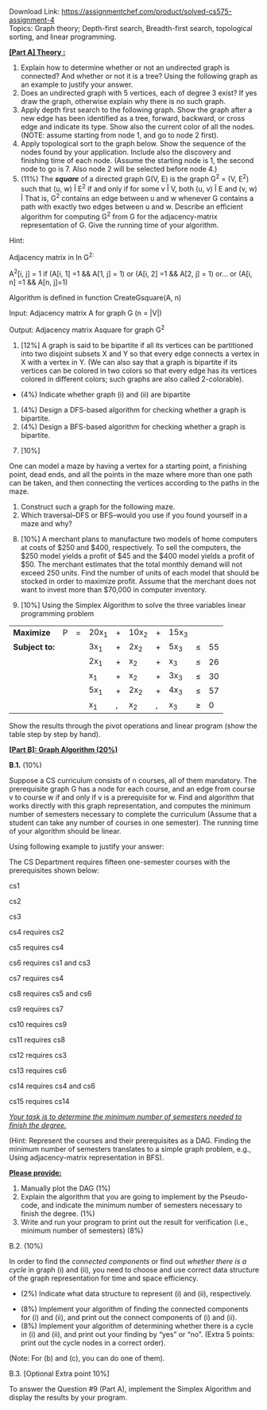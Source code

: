 Download Link: https://assignmentchef.com/product/solved-cs575-assignment-4
<br>
Topics: Graph theory; Depth-first search, Breadth-first search, topological sorting, and linear programming.

<strong><u>[Part A] Theory : </u></strong>

<ol>

 <li>Explain how to determine whether or not an undirected graph is connected? And whether or not it is a tree? Using the following graph as an example to justify your answer.</li>

 <li> Does an undirected graph with 5 vertices, each of degree 3 exist? If yes draw the graph, otherwise explain why there is no such graph.</li>

 <li>Apply depth first search to the following graph. Show the graph after a new edge has been identified as a tree, forward, backward, or cross edge and indicate its type. Show also the current color of all the nodes. (NOTE: assume starting from node 1, and go to node 2 first).</li>

 <li> Apply topological sort to the graph below. Show the sequence of the nodes found by your application. Include also the discovery and finishing time of each node.  (Assume the starting node is 1, the second node to go is 7.  Also node 2 will be selected before node 4.)</li>

 <li>(11%) The <strong><em>square</em></strong> of a directed graph G(V, E) is the graph G<sup>2</sup> = (V, E<sup>2</sup>) such that (u, w) Î E<sup>2</sup> if and only if for some v Î V, both (u, v) Î E and (v, w) Î That is, G<sup>2</sup> contains an edge between u and w whenever G contains a path with exactly two edges between u and w. Describe an efficient algorithm for computing G<sup>2</sup> from G for the adjacency-matrix representation of G. Give the running time of your algorithm.</li>

</ol>




Hint:

Adjacency matrix in In G<sup>2:</sup>

A<sup>2</sup>[i, j] = 1 if (A[i, 1] =1 &amp;&amp; A[1, j] = 1) or (A[i, 2] =1 &amp;&amp; A[2, j] = 1) or… or (A[i, n] =1 &amp;&amp; A[n, j]=1)




Algorithm is defined in function CreateGsquare(A, n)

Input: Adjacency matrix A for graph G  (n = |V|)

Output: Adjacency matrix Asquare for graph G<sup>2</sup>










<ol>

 <li>[12%] A graph is said to be bipartite if all its vertices can be partitioned into two disjoint subsets X and Y so that every edge connects a vertex in X with a vertex in Y. (We can also say that a graph is bipartite if its vertices can be colored in two colors so that every edge has its vertices colored in different colors; such graphs are also called 2-colorable).</li>

</ol>




<ul>

 <li>(4%) Indicate whether graph (i) and (ii) are bipartite</li>

</ul>










<ol>

 <li>(4%) Design a DFS-based algorithm for checking whether a graph is bipartite.</li>

 <li>(4%) Design a BFS-based algorithm for checking whether a graph is bipartite.</li>

</ol>













<ol start="7">

 <li>[10%]</li>

</ol>




One can model a maze by having a vertex for a starting point, a finishing point, dead ends, and all the points in the maze where more than one path can be taken, and then connecting the vertices according to the paths in the maze.

<ol>

 <li>Construct such a graph for the following maze.</li>

 <li>Which traversal–DFS or BFS–would you use if you found yourself in a maze and why?</li>

</ol>










<ol start="8">

 <li>[10%] A merchant plans to manufacture two models of home computers at costs of $250 and $400, respectively. To sell the computers, the $250 model yields a profit of $45 and the $400 model yields a profit of $50. The merchant estimates that the total monthly demand will not exceed 250 units. Find the number of units of each model that should be stocked in order to maximize profit. Assume that the merchant does not want to invest more than $70,000 in computer inventory.</li>

</ol>







<ol start="9">

 <li>[10%] Using the Simplex Algorithm to solve the three variables linear programming problem</li>

</ol>

<table>

 <tbody>

  <tr>

   <td><strong>Maximize</strong></td>

   <td>P</td>

   <td>=</td>

   <td>20x<sub>1</sub></td>

   <td>+</td>

   <td>10x<sub>2</sub></td>

   <td>+</td>

   <td>15x<sub>3</sub></td>

   <td> </td>

   <td> </td>

  </tr>

  <tr>

   <td><strong>Subject to: </strong></td>

   <td> </td>

   <td> </td>

   <td>3x<sub>1</sub></td>

   <td>+</td>

   <td>2x<sub>2</sub></td>

   <td>+</td>

   <td>5x<sub>3</sub></td>

   <td>≤</td>

   <td>55</td>

  </tr>

  <tr>

   <td> </td>

   <td> </td>

   <td> </td>

   <td>2x<sub>1</sub></td>

   <td>+</td>

   <td>x<sub>2</sub></td>

   <td>+</td>

   <td>x<sub>3</sub></td>

   <td>≤</td>

   <td>26</td>

  </tr>

  <tr>

   <td> </td>

   <td> </td>

   <td> </td>

   <td>x<sub>1</sub></td>

   <td>+</td>

   <td>x<sub>2</sub></td>

   <td>+</td>

   <td>3x<sub>3</sub></td>

   <td>≤</td>

   <td>30</td>

  </tr>

  <tr>

   <td> </td>

   <td> </td>

   <td> </td>

   <td>5x<sub>1</sub></td>

   <td>+</td>

   <td>2x<sub>2</sub></td>

   <td>+</td>

   <td>4x<sub>3</sub></td>

   <td>≤</td>

   <td>57</td>

  </tr>

  <tr>

   <td> </td>

   <td> </td>

   <td> </td>

   <td>x<sub>1</sub></td>

   <td>,</td>

   <td>x<sub>2</sub></td>

   <td>,</td>

   <td>x<sub>3</sub></td>

   <td>≥</td>

   <td>0</td>

  </tr>

 </tbody>

</table>







Show the results through the pivot operations and linear program (show the table step by step by hand).







<strong><u>[Part B]: Graph Algorithm (20%)</u></strong>




<strong>B.1.</strong> (10%)

Suppose a CS curriculum consists of n courses, all of them mandatory. The prerequisite graph G has a node for each course, and an edge from course v to course w if and only if v is a prerequisite for w. Find and algorithm that works directly with this graph representation, and computes the minimum number of semesters necessary to complete the curriculum (Assume that a student can take any number of courses in one semester). The running time of your algorithm should be linear.




Using following example to justify your answer:

The CS Department requires fifteen one-semester courses with the prerequisites shown below:




cs1

cs2

cs3

cs4 requires cs2

cs5 requires cs4

cs6 requires cs1 and cs3

cs7 requires cs4

cs8 requires cs5 and cs6

cs9 requires cs7

cs10 requires cs9

cs11 requires cs8

cs12 requires cs3

cs13 requires cs6

cs14 requires cs4 and cs6

cs15 requires cs14




<em><u>Your task is to determine the minimum number of semesters needed to finish the degree. </u></em>







(Hint: Represent the courses and their prerequisites as a DAG. Finding the minimum number of semesters translates to a simple graph problem, e.g., Using adjacency-matrix representation in BFS).




<strong><u>Please provide: </u></strong>

<ol>

 <li>Manually plot the DAG (1%)</li>

 <li>Explain the algorithm that you are going to implement by the Pseudo-code, and indicate the minimum number of semesters necessary to finish the degree. (1%)</li>

 <li>Write and run your program to print out the result for verification (i.e., minimum number of semesters) (8%)</li>

</ol>




B.2. (10%)

In order to find the <em>connected components</em> or find out <em>whether there is a cycle</em> in graph (i) and (ii), you need to choose and use correct data structure of the graph representation for time and space efficiency.




<ul>

 <li>(2%) Indicate what data structure to represent (i) and (ii), respectively.</li>

</ul>




<ul>

 <li>(8%) Implement your algorithm of finding the connected components for (i) and (ii), and print out the connect components of (i) and (ii).</li>

 <li>(8%) Implement your algorithm of determining whether there is a cycle in (i) and (ii), and print out your finding by “yes” or “no”. (Extra 5 points: print out the cycle nodes in a correct order).</li>

</ul>

(Note: For (b) and (c), you can do one of them).







B.3. [Optional Extra point 10%]




To answer the Question #9 (Part A), implement the Simplex Algorithm and display the results by your program.


